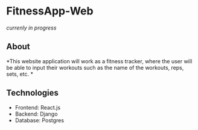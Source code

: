 # FitnessApp-Web
*currenly in progress*

## About
*This website application will work as a 
fitness tracker, where the user will be 
able to input their workouts such as the 
name of the workouts, reps, sets, etc. *

## Technologies
* Frontend: React.js
* Backend: Django
* Database: Postgres
